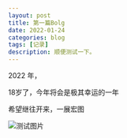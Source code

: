 ```yaml
---
layout: post
title: 第一篇Bolg
date: 2022-01-24
categories: blog
tags: [记录]
description: 顺便测试一下。
---
```


2022 年，

18岁了，今年将会是极其幸运的一年

希望继往开来，一展宏图

![测试图片](http://tva3.sinaimg.cn/mw600/008ah8ywly1gyngqvi7mvj30qo0zkdkn.jpg)








